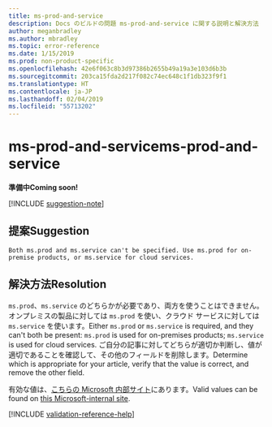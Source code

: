 ```yaml
---
title: ms-prod-and-service
description: Docs のビルドの問題 ms-prod-and-service に関する説明と解決方法
author: meganbradley
ms.author: mbradley
ms.topic: error-reference
ms.date: 1/15/2019
ms.prod: non-product-specific
ms.openlocfilehash: 42e6f063c8b3d97386b2655b49a19a3e103d6b3b
ms.sourcegitcommit: 203ca15fda2d217f082c74ec648c1f1db323f9f1
ms.translationtype: HT
ms.contentlocale: ja-JP
ms.lasthandoff: 02/04/2019
ms.locfileid: "55713202"
---
```

# <a name="ms-prod-and-service"></a><span data-ttu-id="de991-103">ms-prod-and-service</span><span class="sxs-lookup"><span data-stu-id="de991-103">ms-prod-and-service</span></span>

<span data-ttu-id="de991-104">**準備中**</span><span class="sxs-lookup"><span data-stu-id="de991-104">**Coming soon!**</span></span>

[!INCLUDE [suggestion-note](includes/suggestion-note.md)]

## <a name="suggestion"></a><span data-ttu-id="de991-105">提案</span><span class="sxs-lookup"><span data-stu-id="de991-105">Suggestion</span></span>

`Both ms.prod and ms.service can't be specified. Use ms.prod for on-premise products, or ms.service for cloud services.`

## <a name="resolution"></a><span data-ttu-id="de991-106">解決方法</span><span class="sxs-lookup"><span data-stu-id="de991-106">Resolution</span></span>

<span data-ttu-id="de991-107">`ms.prod`、`ms.service` のどちらかが必要であり、両方を使うことはできません。オンプレミスの製品に対しては `ms.prod` を使い、クラウド サービスに対しては `ms.service` を使います。</span><span class="sxs-lookup"><span data-stu-id="de991-107">Either `ms.prod` or `ms.service` is required, and they can't both be present: `ms.prod` is used for on-premises products; `ms.service` is used for cloud services.</span></span> <span data-ttu-id="de991-108">ご自分の記事に対してどちらが適切か判断し、値が適切であることを確認して、その他のフィールドを削除します。</span><span class="sxs-lookup"><span data-stu-id="de991-108">Determine which is appropriate for your article, verify that the value is correct, and remove the other field.</span></span>

<span data-ttu-id="de991-109">有効な値は、[こちらの Microsoft 内部サイト](https://docsmetadatatool.azurewebsites.net/whitelists)にあります。</span><span class="sxs-lookup"><span data-stu-id="de991-109">Valid values can be found on [this Microsoft-internal site](https://docsmetadatatool.azurewebsites.net/whitelists).</span></span>

<!--make sure to add this file to your includes folder and verify the path-->
[!INCLUDE [validation-reference-help](includes/validation-reference-help.md)]
